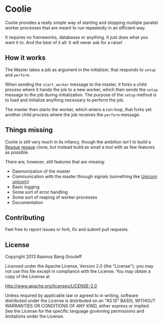 Coolie
======

Coolie provides a really simple way of starting and stopping multiple parallel
worker processes that are meant to run repeatedly in an efficient way.

It requires no frameworks, databases or anything. It just does what you
want it to. And the best of it all: It will never ask for a raise!

How it works
------------

The Master takes a job as argument in the initializer, that responds to `setup` and `perform`.

When sending the `start_worker` message to the master, it forks a child process where it hands
the job to a new worker, which then sends the `setup` message to the job during initialization.
The purpose of the `setup` method is to load and initialize anything necessary to perform the job.

The master then starts the worker, which enters a run loop, that forks yet another child process where
the job receives the `perform` message.

Things missing
--------------

Coolie is still very much in its infancy, though the ambition isn't to build a [Resque] [resque] clone, but
instead build as small a tool with as few features as possible.

[resque]: https://github.com/resque/resque

There are, however, still features that are missing:

- Daemonization of the master
- Communication with the master through signals (something like [Unicorn] [unicorn])
- Basic logging
- Some sort of error handling
- Some sort of reaping of worker processes
- Documentation

[unicorn]: http://unicorn.bogomips.org/

Contributing
------------

Feel free to report issues or fork, fix and submit pull requests.

License
-------

Copyright 2013 Rasmus Bang Grouleff

Licensed under the Apache License, Version 2.0 (the "License");
you may not use this file except in compliance with the License.
You may obtain a copy of the License at

  http://www.apache.org/licenses/LICENSE-2.0

Unless required by applicable law or agreed to in writing, software
distributed under the License is distributed on an "AS IS" BASIS,
WITHOUT WARRANTIES OR CONDITIONS OF ANY KIND, either express or implied.
See the License for the specific language governing permissions and
limitations under the License.
